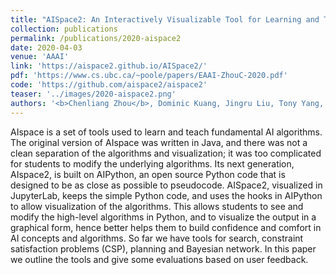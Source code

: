 ```yaml
---
title: "AISpace2: An Interactively Visualizable Tool for Learning and Teaching Artificial Intelligence"
collection: publications
permalink: /publications/2020-aispace2
date: 2020-04-03
venue: 'AAAI'
link: 'https://aispace2.github.io/AISpace2/'
pdf: 'https://www.cs.ubc.ca/~poole/papers/EAAI-ZhouC-2020.pdf'
code: 'https://github.com/aispace2/aispace2'
teaser: '../images/2020-aispace2.png'
authors: '<b>Chenliang Zhou</b>, Dominic Kuang, Jingru Liu, Tony Yang, Zijia Zhang, Alan Mackworth, David Poole'
---
```

AIspace is a set of tools used to learn and teach fundamental AI algorithms. The original version of AIspace was written in Java, and there was not a clean separation of the algorithms and visualization; it was too complicated for students to modify the underlying algorithms. Its next generation, AIspace2, is built on AIPython, an open source Python code that is designed to be as close as possible to pseudocode. AISpace2, visualized in JupyterLab, keeps the simple Python code, and uses the hooks in AIPython to allow visualization of the algorithms. This allows students to see and modify the high-level algorithms in Python, and to visualize the output in a graphical form, hence better helps them to build confidence and comfort in AI concepts and algorithms. So far we have tools for search, constraint satisfaction problems (CSP), planning and Bayesian network. In this paper we outline the tools and give some evaluations based on user feedback.

  
